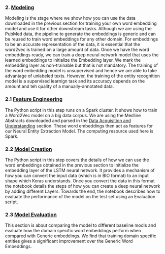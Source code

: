 ### 2. [Modeling](./code/02_modeling)

Modeling is the stage where we show how you can use the data downloaded in the previous section for training your own word embedding model and use it for other downstream tasks. Although we are using the PubMed data, the pipeline to generate the embeddings is generic and can be reused to train word embeddings for any other domain. For embeddings to be an accurate representation of the data, it is essential that the word2vec is trained on a large amount of data.
Once we have the word embeddings ready, we can train a deep neural network model that uses the learned embeddings to initialize the Embedding layer. We mark the embedding layer as non-trainable but that is not mandatory. The training of the word embedding model is unsupervised and hence we are able to take advantage of unlabeled texts. However, the training of the entity recognition model is a supervised learnign task and its accuracy depends on the amount and teh quality of a manually-annotated data. 

### 2.1 [Feature Engineering](01_feature_engineering/ReadMe.md)
The Python script in this step runs on a Spark cluster. It shows how to train a Word2Vec model on a big data corpus. We are using the Medline Abstracts downloaded and parsed in the [Data Acquisition and Understanding](./code/01_Data_Acquisition_and_Understanding/ReadMe.md) 
section. These word embeddings then act as features for our Neural Entity Extraction Model. The computing resource used here is Spark.

### 2.2 [Model Creation](02_model_creation/ReadMe.md)
The Python script in this step covers the details of how we can use the word embeddings obtained in the previous section to initialize the embedding layer of the LSTM neural network. It provides a mechanism of how you can
convert the input data (which is in BIO format) to an input shape which Keras understands. Once you convert the data in this format the notebook details the steps of how you can create a deep neural network by 
adding different Layers. Towards the end, the notebook describes how to evaluate the performance of the model on the test set using an Evaluation script.

### 2.3 [Model Evaluation](03_model_evaluation/ReadMe.md)
This section is about comparing the model to different baseline modls and evaluate how the domain specific word embeddings perform when compared with Generic embeddings. We find that training domain specific entities gives a significant improvement over the Generic Word Embeddings. 
